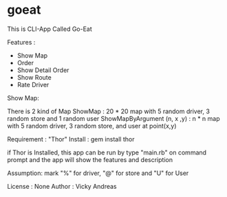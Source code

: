 # goeat
This is CLI-App Called Go-Eat

Features : 
- Show Map
- Order
- Show Detail Order
- Show Route
- Rate Driver


Show Map:

There is 2 kind of Map
ShowMap : 20 * 20 map with 5 random driver, 3 random store and 1 random user
ShowMapByArgument (n, x ,y) : n * n map with 5 random driver, 3 random store, and user at point(x,y)


Requirement : 
"Thor"
Install : gem install thor

if Thor is Installed,
this app can be run by type "main.rb" on command prompt and the app will show the features and description


Assumption:
mark "%" for driver, "@" for store and "U" for User


License : None
Author : Vicky Andreas